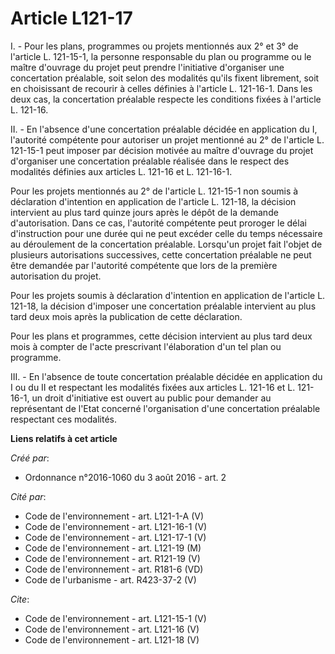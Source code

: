 # Article L121-17

I. - Pour les plans, programmes ou projets mentionnés aux 2° et 3° de l'article L. 121-15-1, la personne responsable du plan
ou programme ou le maître d'ouvrage du projet peut prendre l'initiative d'organiser une concertation préalable, soit selon
des modalités qu'ils fixent librement, soit en choisissant de recourir à celles définies à l'article L. 121-16-1. Dans les
deux cas, la concertation préalable respecte les conditions fixées à l'article L. 121-16. 

II. - En l'absence d'une concertation préalable décidée en application du I, l'autorité compétente pour autoriser un projet
mentionné au 2° de l'article L. 121-15-1 peut imposer par décision motivée au maître d'ouvrage du projet d'organiser une
concertation préalable réalisée dans le respect des modalités définies aux articles L. 121-16 et L. 121-16-1. 

Pour les projets mentionnés au 2° de l'article L. 121-15-1 non soumis à déclaration d'intention en application de l'article
L. 121-18, la décision intervient au plus tard quinze jours après le dépôt de la demande d'autorisation. Dans ce cas,
l'autorité compétente peut proroger le délai d'instruction pour une durée qui ne peut excéder celle du temps nécessaire au
déroulement de la concertation préalable. Lorsqu'un projet fait l'objet de plusieurs autorisations successives, cette
concertation préalable ne peut être demandée par l'autorité compétente que lors de la première autorisation du projet. 

Pour les projets soumis à déclaration d'intention en application de l'article L. 121-18, la décision d'imposer une
concertation préalable intervient au plus tard deux mois après la publication de cette déclaration. 

Pour les plans et programmes, cette décision intervient au plus tard deux mois à compter de l'acte prescrivant l'élaboration
d'un tel plan ou programme. 

III. - En l'absence de toute concertation préalable décidée en application du I ou du II et respectant les modalités fixées
aux articles L. 121-16 et L. 121-16-1, un droit d'initiative est ouvert au public pour demander au représentant de l'Etat
concerné l'organisation d'une concertation préalable respectant ces modalités.

**Liens relatifs à cet article**

_Créé par_:

  - Ordonnance n°2016-1060 du 3 août 2016 - art. 2

_Cité par_:

  - Code de l'environnement - art. L121-1-A (V)
  - Code de l'environnement - art. L121-16-1 (V)
  - Code de l'environnement - art. L121-17-1 (V)
  - Code de l'environnement - art. L121-19 (M)
  - Code de l'environnement - art. R121-19 (V)
  - Code de l'environnement - art. R181-6 (VD)
  - Code de l'urbanisme - art. R423-37-2 (V)

_Cite_:

  - Code de l'environnement - art. L121-15-1 (V)
  - Code de l'environnement - art. L121-16 (V)
  - Code de l'environnement - art. L121-18 (V)
